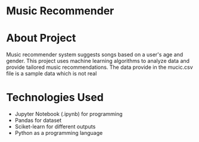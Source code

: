 # Music Recommender

# About Project

Music recommender system suggests songs based on a user's age and gender. This project uses machine learning algorithms to analyze data and provide tailored music recommendations. The data provide in the mucic.csv file is a sample data which is not real

# Technologies Used

- Jupyter Notebook (.ipynb) for programming
- Pandas for dataset
- Sciket-learn for different outputs
- Python as a programming language
